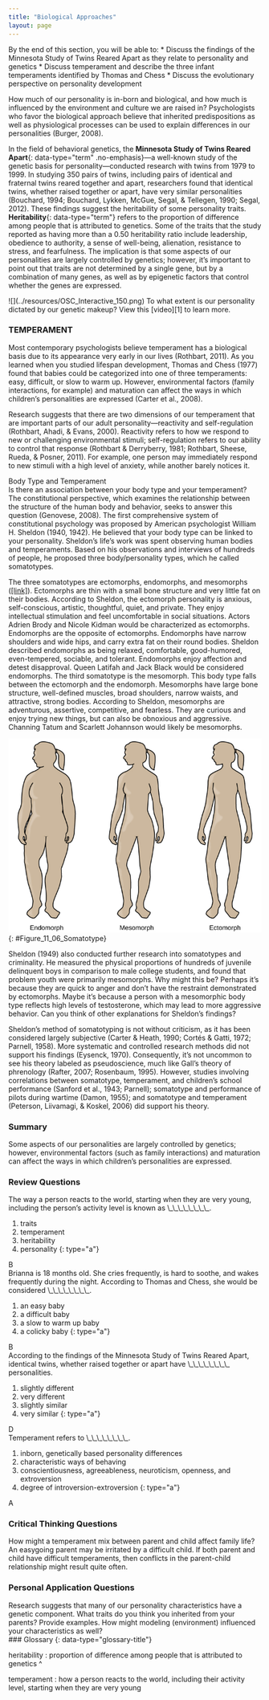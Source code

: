 ```yaml
---
title: "Biological Approaches"
layout: page
---
```



<div data-type="abstract" markdown="1">
By the end of this section, you will be able to:
* Discuss the findings of the Minnesota Study of Twins Reared Apart as they relate to personality and genetics
* Discuss temperament and describe the three infant temperaments identified by Thomas and Chess
* Discuss the evolutionary perspective on personality development

</div>

How much of our personality is in-born and biological, and how much is influenced by the environment and culture we are raised in? Psychologists who favor the biological approach believe that inherited predispositions as well as physiological processes can be used to explain differences in our personalities (Burger, 2008).

In the field of behavioral genetics, the **Minnesota Study of Twins Reared Apart**{: data-type="term" .no-emphasis}—a well-known study of the genetic basis for personality—conducted research with twins from 1979 to 1999. In studying 350 pairs of twins, including pairs of identical and fraternal twins reared together and apart, researchers found that identical twins, whether raised together or apart, have very similar personalities (Bouchard, 1994; Bouchard, Lykken, McGue, Segal, &amp; Tellegen, 1990; Segal, 2012). These findings suggest the heritability of some personality traits. **Heritability**{: data-type="term"} refers to the proportion of difference among people that is attributed to genetics. Some of the traits that the study reported as having more than a 0.50 heritability ratio include leadership, obedience to authority, a sense of well-being, alienation, resistance to stress, and fearfulness. The implication is that some aspects of our personalities are largely controlled by genetics; however, it’s important to point out that traits are not determined by a single gene, but by a combination of many genes, as well as by epigenetic factors that control whether the genes are expressed.

<div data-type="note" data-has-label="true" class="psychology link-to-learning" data-label="Link to Learning" markdown="1">
<span data-type="media" data-alt=""> ![](../resources/OSC_Interactive_150.png) </span>
To what extent is our personality dictated by our genetic makeup? View this [video][1] to learn more.

</div>

### TEMPERAMENT

Most contemporary psychologists believe temperament has a biological basis due to its appearance very early in our lives (Rothbart, 2011). As you learned when you studied lifespan development, Thomas and Chess (1977) found that babies could be categorized into one of three temperaments: easy, difficult, or slow to warm up. However, environmental factors (family interactions, for example) and maturation can affect the ways in which children’s personalities are expressed (Carter et al., 2008).

Research suggests that there are two dimensions of our temperament that are important parts of our adult personality—reactivity and self-regulation (Rothbart, Ahadi, &amp; Evans, 2000). Reactivity refers to how we respond to new or challenging environmental stimuli; self-regulation refers to our ability to control that response (Rothbart &amp; Derryberry, 1981; Rothbart, Sheese, Rueda, &amp; Posner, 2011). For example, one person may immediately respond to new stimuli with a high level of anxiety, while another barely notices it.

<div data-type="note" data-has-label="true" class="psychology connect-the-concepts" data-label="Connect the Concepts" markdown="1">
<div data-type="title">
Body Type and Temperament
</div>
Is there an association between your body type and your temperament? The constitutional perspective, which examines the relationship between the structure of the human body and behavior, seeks to answer this question (Genovese, 2008). The first comprehensive system of constitutional psychology was proposed by American psychologist William H. Sheldon (1940, 1942). He believed that your body type can be linked to your personality. Sheldon’s life’s work was spent observing human bodies and temperaments. Based on his observations and interviews of hundreds of people, he proposed three body/personality types, which he called somatotypes.

The three somatotypes are ectomorphs, endomorphs, and mesomorphs ([\[link\]](#Figure_11_06_Somatotype)). Ectomorphs are thin with a small bone structure and very little fat on their bodies. According to Sheldon, the ectomorph personality is anxious, self-conscious, artistic, thoughtful, quiet, and private. They enjoy intellectual stimulation and feel uncomfortable in social situations. Actors Adrien Brody and Nicole Kidman would be characterized as ectomorphs. Endomorphs are the opposite of ectomorphs. Endomorphs have narrow shoulders and wide hips, and carry extra fat on their round bodies. Sheldon described endomorphs as being relaxed, comfortable, good-humored, even-tempered, sociable, and tolerant. Endomorphs enjoy affection and detest disapproval. Queen Latifah and Jack Black would be considered endomorphs. The third somatotype is the mesomorph. This body type falls between the ectomorph and the endomorph. Mesomorphs have large bone structure, well-defined muscles, broad shoulders, narrow waists, and attractive, strong bodies. According to Sheldon, mesomorphs are adventurous, assertive, competitive, and fearless. They are curious and enjoy trying new things, but can also be obnoxious and aggressive. Channing Tatum and Scarlett Johannson would likely be mesomorphs.

![The outlines of three human somatotypes are shown. The first is labeled, &#x201C;Endomorph,&#x201D; the second is labeled &#x201C;Mesomorph,&#x201D; and the third is labeled &#x201C;Ectomorph.&#x201D; Endomorphs are slightly larger than mesomorphs, and ectomorphs are slightly smaller than mesomorphs.](../resources/CNX_Psych_11_06_Somatotype.jpg "Sheldon proposed three somatotypes: endomorphs, mesomorphs, and ectomorphs. Do you think Sheldon&#x2019;s ideas about somatotypes are generally accurate about most people?"){: #Figure_11_06_Somatotype}


Sheldon (1949) also conducted further research into somatotypes and criminality. He measured the physical proportions of hundreds of juvenile delinquent boys in comparison to male college students, and found that problem youth were primarily mesomorphs. Why might this be? Perhaps it’s because they are quick to anger and don’t have the restraint demonstrated by ectomorphs. Maybe it’s because a person with a mesomorphic body type reflects high levels of testosterone, which may lead to more aggressive behavior. Can you think of other explanations for Sheldon’s findings?

Sheldon’s method of somatotyping is not without criticism, as it has been considered largely subjective (Carter &amp; Heath, 1990; Cortés &amp; Gatti, 1972; Parnell, 1958). More systematic and controlled research methods did not support his findings (Eysenck, 1970). Consequently, it’s not uncommon to see his theory labeled as pseudoscience, much like Gall’s theory of phrenology (Rafter, 2007; Rosenbaum, 1995). However, studies involving correlations between somatotype, temperament, and children’s school performance (Sanford et al., 1943; Parnell); somatotype and performance of pilots during wartime (Damon, 1955); and somatotype and temperament (Peterson, Liivamagi, &amp; Koskel, 2006) did support his theory.

</div>

### Summary

Some aspects of our personalities are largely controlled by genetics; however, environmental factors (such as family interactions) and maturation can affect the ways in which children’s personalities are expressed.

### Review Questions

<div data-type="exercise">
<div data-type="problem" markdown="1">
The way a person reacts to the world, starting when they are very young, including the person’s activity level is known as \_\_\_\_\_\_\_\_.

1.  traits
2.  temperament
3.  heritability
4.  personality
{: type="a"}

</div>
<div data-type="solution" markdown="1">
B

</div>
</div>

<div data-type="exercise">
<div data-type="problem" markdown="1">
Brianna is 18 months old. She cries frequently, is hard to soothe, and wakes frequently during the night. According to Thomas and Chess, she would be considered \_\_\_\_\_\_\_\_.

1.  an easy baby
2.  a difficult baby
3.  a slow to warm up baby
4.  a colicky baby
{: type="a"}

</div>
<div data-type="solution" markdown="1">
B

</div>
</div>

<div data-type="exercise">
<div data-type="problem" markdown="1">
According to the findings of the Minnesota Study of Twins Reared Apart, identical twins, whether raised together or apart have \_\_\_\_\_\_\_\_ personalities.

1.  slightly different
2.  very different
3.  slightly similar
4.  very similar
{: type="a"}

</div>
<div data-type="solution" markdown="1">
D

</div>
</div>

<div data-type="exercise">
<div data-type="problem" markdown="1">
Temperament refers to \_\_\_\_\_\_\_\_.

1.  inborn, genetically based personality differences
2.  characteristic ways of behaving
3.  conscientiousness, agreeableness, neuroticism, openness, and extroversion
4.  degree of introversion-extroversion
{: type="a"}

</div>
<div data-type="solution" markdown="1">
A

</div>
</div>

### Critical Thinking Questions

<div data-type="exercise">
<div data-type="problem" markdown="1">
How might a temperament mix between parent and child affect family life?

</div>
<div data-type="solution" markdown="1">
An easygoing parent may be irritated by a difficult child. If both parent and child have difficult temperaments, then conflicts in the parent-child relationship might result quite often.

</div>
</div>

### Personal Application Questions

<div data-type="exercise">
<div data-type="problem" markdown="1">
Research suggests that many of our personality characteristics have a genetic component. What traits do you think you inherited from your parents? Provide examples. How might modeling (environment) influenced your characteristics as well?

</div>
</div>

<div data-type="glossary" markdown="1">
### Glossary
{: data-type="glossary-title"}

heritability
: proportion of difference among people that is attributed to genetics
^

temperament
: how a person reacts to the world, including their activity level, starting when they are very young

</div>



[1]: http://openstaxcollege.org/l/persondna
